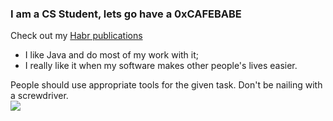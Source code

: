 ### I am a CS Student, lets go have a 0xCAFEBABE
Check out my [Habr publications](https://habr.com/ru/users/imaginethis/publications/articles/)

*  I like Java and do most of my work with it;
*  I really like it when my software makes other people's lives easier.

People should use appropriate tools for the given task. Don't be nailing with a screwdriver.
<br>
<img src="https://froggi.es/github/8bitcow.gif"></img>

